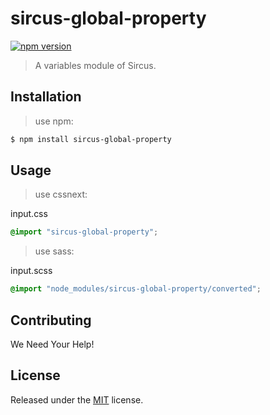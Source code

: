 # sircus-global-property

[![npm version](https://img.shields.io/npm/v/sircus-global-property.svg?style=flat)](https://www.npmjs.com/package/sircus-global-property)


> A variables module of Sircus.

## Installation

> use npm:

```bash
$ npm install sircus-global-property
```

## Usage

> use cssnext:

input.css
```css
@import "sircus-global-property";
```

> use sass:

input.scss
```css
@import "node_modules/sircus-global-property/converted";
```


## Contributing

We Need Your Help!


## License
Released under the [MIT](https://github.com/sircus/license/blob/master/LICENSE) license.
